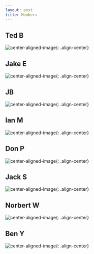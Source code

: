 ```yaml
---
layout: post
title: Members
---
```


## Ted B
![center-aligned-image](/images/members/tedb.jpeg){: .align-center}

## Jake E
![center-aligned-image](/images/members/jakee.jpeg){: .align-center}

## JB
![center-aligned-image](/images/members/jb.jpeg){: .align-center}

## Ian M
![center-aligned-image](/images/members/ianm.jpeg){: .align-center}

## Don P
![center-aligned-image](/images/members/donp.jpeg){: .align-center}

## Jack S
![center-aligned-image](/images/members/jacks.jpeg){: .align-center}

## Norbert W
![center-aligned-image](/images/members/norbertw.jpeg){: .align-center}

## Ben Y
![center-aligned-image](/images/members/beny.jpeg){: .align-center}

